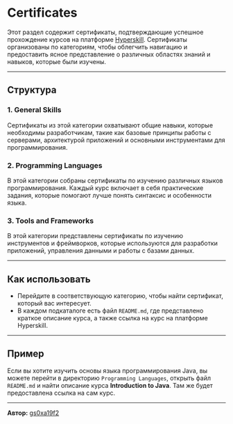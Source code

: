 # Certificates

Этот раздел содержит сертификаты, подтверждающие успешное прохождение курсов на платформе [Hyperskill](https://hyperskill.org). Сертификаты организованы по категориям, чтобы облегчить навигацию и предоставить ясное представление о различных областях знаний и навыков, которые были изучены.

---

## Структура

### 1. **General Skills**
Сертификаты из этой категории охватывают общие навыки, которые необходимы разработчикам, такие как базовые принципы работы с серверами, архитектурой приложений и основными инструментами для программирования.

### 2. **Programming Languages**
В этой категории собраны сертификаты по изучению различных языков программирования. Каждый курс включает в себя практические задания, которые помогают лучше понять синтаксис и особенности языка.

### 3. **Tools and Frameworks**
В этой категории представлены сертификаты по изучению инструментов и фреймворков, которые используются для разработки приложений, управления данными и работы с базами данных.

---

## Как использовать

- Перейдите в соответствующую категорию, чтобы найти сертификат, который вас интересует.
- В каждом подкаталоге есть файл `README.md`, где представлено краткое описание курса, а также ссылка на курс на платформе Hyperskill.

---

## Пример

Если вы хотите изучить основы языка программирования Java, вы можете перейти в директорию `Programming Languages`, открыть файл `README.md` и найти описание курса **Introduction to Java**. Там же будет предоставлена ссылка на сам курс.

---

**Автор:** [gs0xa19f2](https://github.com/gs0xa19f2)
